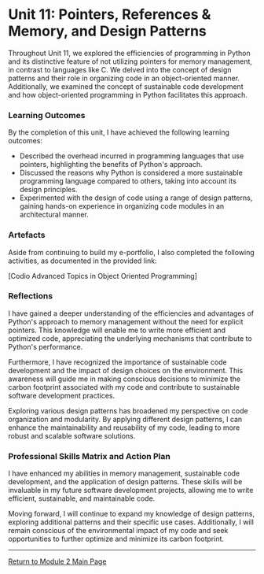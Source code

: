 # Unit 11: Pointers, References & Memory, and Design Patterns

Throughout Unit 11, we explored the efficiencies of programming in Python and its distinctive feature of not utilizing pointers for memory management, in contrast to languages like C. We delved into the concept of design patterns and their role in organizing code in an object-oriented manner. Additionally, we examined the concept of sustainable code development and how object-oriented programming in Python facilitates this approach.

### Learning Outcomes
By the completion of this unit, I have achieved the following learning outcomes:
 - Described the overhead incurred in programming languages that use pointers, highlighting the benefits of Python's approach.
 - Discussed the reasons why Python is considered a more sustainable programming language compared to others, taking into account its design principles.
 - Experimented with the design of code using a range of design patterns, gaining hands-on experience in organizing code modules in an architectural manner.

### Artefacts
Aside from continuing to build my e-portfolio, I also completed the following activities, as documented in the provided link:

[Codio Advanced Topics in Object Oriented Programming]

### Reflections
I have gained a deeper understanding of the efficiencies and advantages of Python's approach to memory management without the need for explicit pointers. This knowledge will enable me to write more efficient and optimized code, appreciating the underlying mechanisms that contribute to Python's performance.

Furthermore, I have recognized the importance of sustainable code development and the impact of design choices on the environment. This awareness will guide me in making conscious decisions to minimize the carbon footprint associated with my code and contribute to sustainable software development practices.

Exploring various design patterns has broadened my perspective on code organization and modularity. By applying different design patterns, I can enhance the maintainability and reusability of my code, leading to more robust and scalable software solutions.

### Professional Skills Matrix and Action Plan
I have enhanced my abilities in memory management, sustainable code development, and the application of design patterns. These skills will be invaluable in my future software development projects, allowing me to write efficient, sustainable, and maintainable code.

Moving forward, I will continue to expand my knowledge of design patterns, exploring additional patterns and their specific use cases. Additionally, I will remain conscious of the environmental impact of my code and seek opportunities to further optimize and minimize its carbon footprint.

---

[Return to Module 2 Main Page](OOP.md)
